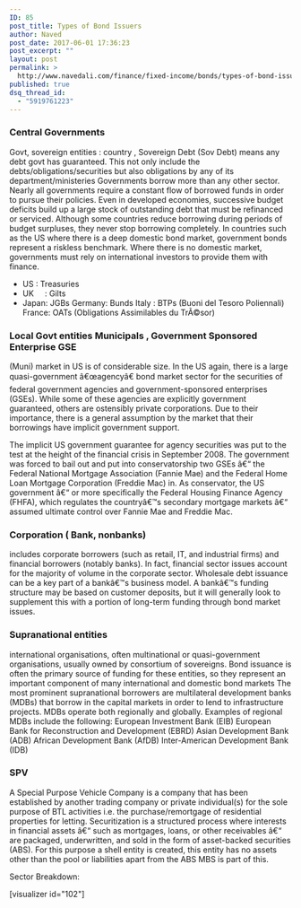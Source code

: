 ```yaml
---
ID: 85
post_title: Types of Bond Issuers
author: Naved
post_date: 2017-06-01 17:36:23
post_excerpt: ""
layout: post
permalink: >
  http://www.navedali.com/finance/fixed-income/bonds/types-of-bond-issuers
published: true
dsq_thread_id:
  - "5919761223"
---
```

<h3>Central Governments</h3>
Govt, sovereign entities : country , Sovereign Debt (Sov Debt) means any debt govt has guaranteed. This not only include the debts/obligations/securities but also obligations by any of its department/ministeries
Governments borrow more than any other sector. Nearly all governments require a constant flow of borrowed funds in order to pursue their policies. Even in developed economies, successive budget deficits build up a large stock of outstanding debt that must be refinanced or serviced. Although some countries reduce borrowing during periods of budget surpluses, they never stop borrowing completely.
In countries such as the US where there is a deep domestic bond market, government bonds represent a riskless benchmark. Where there is no domestic market, governments must rely on international investors to provide them with finance.
<ul>
 	<li>US : Treasuries</li>
 	<li>UK     : Gilts</li>
 	<li>Japan: JGBs
Germany: Bunds
Italy : BTPs (Buoni del Tesoro Poliennali)
France: OATs (Obligations Assimilables du TrÃ©sor)</li>
</ul>
<h3>Local Govt entities Municipals , Government Sponsored Enterprise GSE</h3>
(Muni) market in US is of considerable size. In the US again, there is a large quasi-government â€œagencyâ€ bond market sector for the securities of federal government agencies and government-sponsored enterprises (GSEs). While some of these agencies are explicitly government guaranteed, others are ostensibly private corporations. Due to their importance, there is a general assumption by the market that their borrowings have implicit government support.

The implicit US government guarantee for agency securities was put to the test at the height of the financial crisis in September 2008. The government was forced to bail out and put into conservatorship two GSEs â€“ the Federal National Mortgage Association (Fannie Mae) and the Federal Home Loan Mortgage Corporation (Freddie Mac) in. As conservator, the US government â€“ or more specifically the Federal Housing Finance Agency (FHFA), which regulates the countryâ€™s secondary mortgage markets â€“ assumed ultimate control over Fannie Mae and Freddie Mac.
<h3>Corporation ( Bank, nonbanks)</h3>
includes corporate borrowers (such as retail, IT, and industrial firms) and financial borrowers (notably banks).
In fact, financial sector issues account for the majority of volume in the corporate sector.
Wholesale debt issuance can be a key part of a bankâ€™s business model.
A bankâ€™s funding structure may be based on customer deposits, but it will generally look to supplement this with a portion of long-term funding through bond market issues.
<h3>Supranational entities</h3>
international organisations, often multinational or quasi-government organisations, usually owned by consortium of sovereigns.
Bond issuance is often the primary source of funding for these entities, so they represent an important component of many international and domestic bond markets
The most prominent supranational borrowers are multilateral development banks (MDBs) that borrow in the capital markets in order to lend to infrastructure projects.
MDBs operate both regionally and globally. Examples of regional MDBs include the following:
European Investment Bank (EIB)
European Bank for Reconstruction and Development (EBRD)
Asian Development Bank (ADB)
African Development Bank (AfDB)
Inter-American Development Bank (IDB)
<h3>SPV</h3>
A Special Purpose Vehicle Company is a company that has been established by another trading company or private individual(s) for the sole purpose of BTL activities i.e. the purchase/remortgage of residential properties for letting.
Securitization is a structured process where interests in financial assets â€“ such as mortgages, loans, or other receivables â€“ are packaged, underwritten, and sold in the form of asset-backed securities (ABS).
For this purpose a shell entity is created, this entity has no assets other than the pool or liabilities apart from the ABS
MBS is part of this.

Sector Breakdown:

[visualizer id="102"]

&nbsp;
